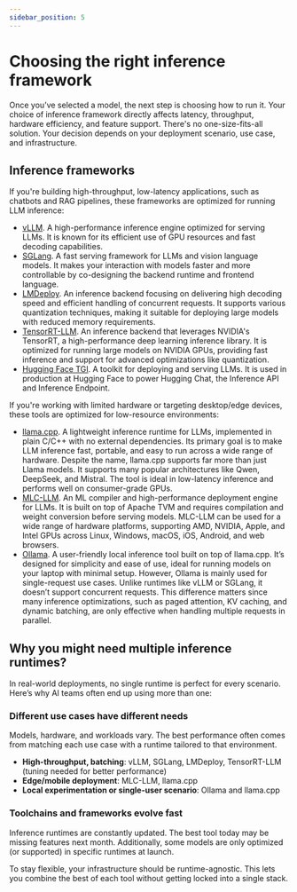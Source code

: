 ```yaml
---
sidebar_position: 5
---
```


# Choosing the right inference framework

Once you’ve selected a model, the next step is choosing how to run it. Your choice of inference framework directly affects latency, throughput, hardware efficiency, and feature support. There's no one-size-fits-all solution. Your decision depends on your deployment scenario, use case, and infrastructure.

## Inference frameworks

If you're building high-throughput, low-latency applications, such as chatbots and RAG pipelines, these frameworks are optimized for running LLM inference:

- [vLLM](https://github.com/vllm-project/vllm). A high-performance inference engine optimized for serving LLMs. It is known for its efficient use of GPU resources and fast decoding capabilities.
- [SGLang](https://github.com/sgl-project/sglang). A fast serving framework for LLMs and vision language models. It makes your interaction with models faster and more controllable by co-designing the backend runtime and frontend language.
- [LMDeploy](https://github.com/InternLM/lmdeploy). An inference backend focusing on delivering high decoding speed and efficient handling of concurrent requests. It supports various quantization techniques, making it suitable for deploying large models with reduced memory requirements.
- [TensorRT-LLM](https://github.com/NVIDIA/TensorRT-LLM). An inference backend that leverages NVIDIA's TensorRT, a high-performance deep learning inference library. It is optimized for running large models on NVIDIA GPUs, providing fast inference and support for advanced optimizations like quantization.
- [Hugging Face TGI](https://github.com/huggingface/text-generation-inference). A toolkit for deploying and serving LLMs. It is used in production at Hugging Face to power Hugging Chat, the Inference API and Inference Endpoint.

If you're working with limited hardware or targeting desktop/edge devices, these tools are optimized for low-resource environments:

- [llama.cpp](https://github.com/ggml-org/llama.cpp). A lightweight inference runtime for LLMs, implemented in plain C/C++ with no external dependencies. Its primary goal is to make LLM inference fast, portable, and easy to run across a wide range of hardware. Despite the name, llama.cpp supports far more than just Llama models. It supports many popular architectures like Qwen, DeepSeek, and Mistral. The tool is ideal in low-latency inference and performs well on consumer-grade GPUs.
- [MLC-LLM](https://github.com/mlc-ai/mlc-llm). An ML compiler and high-performance deployment engine for LLMs. It is built on top of Apache TVM and requires compilation and weight conversion before serving models. MLC-LLM can be used for a wide range of hardware platforms, supporting AMD, NVIDIA, Apple, and Intel GPUs across Linux, Windows, macOS, iOS, Android, and web browsers.
- [Ollama](https://ollama.com/). A user-friendly local inference tool built on top of llama.cpp. It’s designed for simplicity and ease of use, ideal for running models on your laptop with minimal setup. However, Ollama is mainly used for single-request use cases. Unlike runtimes like vLLM or SGLang, it doesn’t support concurrent requests. This difference matters since many inference optimizations, such as paged attention, KV caching, and dynamic batching, are only effective when handling multiple requests in parallel.

## Why you might need multiple inference runtimes?

In real-world deployments, no single runtime is perfect for every scenario. Here’s why AI teams often end up using more than one:

### Different use cases have different needs

Models, hardware, and workloads vary. The best performance often comes from matching each use case with a runtime tailored to that environment.

- **High-throughput, batching**: vLLM, SGLang, LMDeploy, TensorRT-LLM (tuning needed for better performance)
- **Edge/mobile deployment**: MLC-LLM, llama.cpp
- **Local experimentation or single-user scenario**: Ollama and llama.cpp

### Toolchains and frameworks evolve fast

Inference runtimes are constantly updated. The best tool today may be missing features next month. Additionally, some models are only optimized (or supported) in specific runtimes at launch.

To stay flexible, your infrastructure should be runtime-agnostic. This lets you combine the best of each tool without getting locked into a single stack.